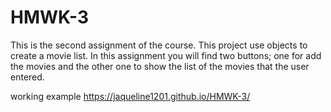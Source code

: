 # HMWK-3
This is the second assignment of the course. This project use objects to create a movie list. In this assignment you will find two buttons; one for add the movies and the other one to show the list of the movies that the user entered. 

working example
https://jaqueline1201.github.io/HMWK-3/
